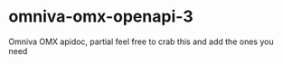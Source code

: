 # omniva-omx-openapi-3
Omniva OMX apidoc, partial feel free to crab this and add the ones you need 
